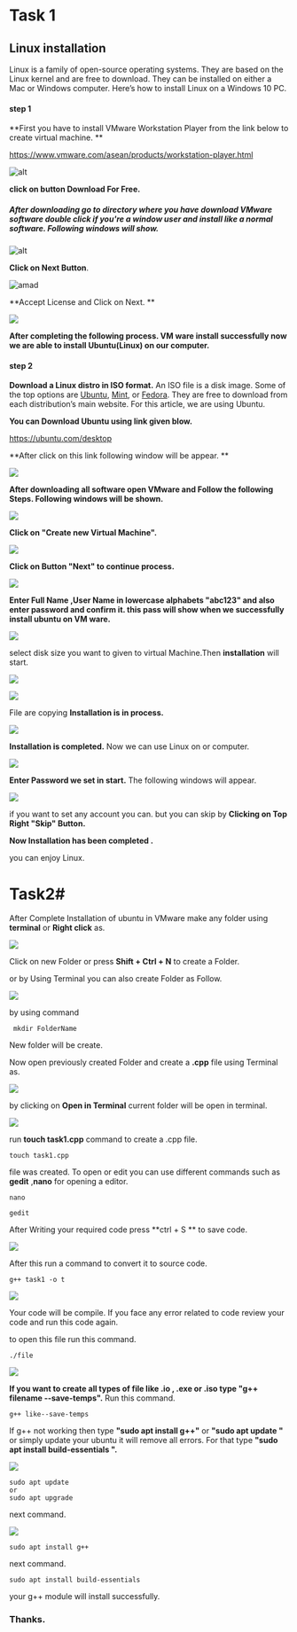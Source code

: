 # Task 1



## Linux installation

Linux is a family of open-source operating systems. They are based on the Linux kernel and are free to download. They can be installed on either a Mac or Windows computer. Here’s how to install Linux on a Windows 10 PC. 

#### step 1

**First you have to install VMware Workstation Player from the link below to create virtual machine. **

https://www.vmware.com/asean/products/workstation-player.html

![alt](vmWare.png)

**click on button Download For Free.**

##### **After downloading go to directory where you have download VMware software double click if you're a window user and install like  a normal software. Following windows will show.**

![alt](/v1.png)

**Click on Next Button**.

![amad](/v2.png)

**Accept License and Click on Next. **

![](/v3.png)

**After completing the following process. VM ware install successfully now we are able to install Ubuntu(Linux) on our computer.**

#### step 2

**Download a Linux distro in ISO format.** An ISO file is a disk image. Some of the top options are [Ubuntu](https://ubuntu.com/download/desktop), [Mint](https://linuxmint.com/download.php), or [Fedora](https://getfedora.org/). They are free to download from each distribution’s main website. For this article, we are using Ubuntu.

**You can Download Ubuntu using link given blow.**

https://ubuntu.com/desktop

**After click on this link following window will be appear. **

![](/ub2.png)

 **After downloading all software open VMware and Follow the following Steps. Following windows will be shown.**

![](/1.png)

**Click on "Create new Virtual Machine".**

![](/2.png)

**Click on Button "Next" to continue process.**

![](/3.png)

**Enter Full Name ,User Name in lowercase alphabets "abc123" and also enter password and confirm it. this pass will show when we successfully install ubuntu on VM ware.**

![](/6.png)

select disk size you want to given to virtual Machine.Then **installation** will start.

![](/8.png)

![](/13.png)

 File are copying **Installation is in process.**

![](/17.1.png)

**Installation is completed.** Now we can use Linux on or computer.

![](/17.2.png)

**Enter Password we set in start.** The following windows will appear.

![](/18.png)

if you want to set any account you can. but you can skip by **Clicking on Top Right "Skip" Button.**

**Now Installation has been completed .**

 you can enjoy Linux.



# Task2#

After Complete Installation of ubuntu in VMware make any folder using **terminal** or **Right click**  as.

![](mf1.png)



Click on new Folder or press **Shift + Ctrl + N** to create a Folder.

or by Using Terminal you can also create Folder as Follow.

![](mf2.png)

 by using command

```ubuntu
 mkdir FolderName
```

New folder will be create.

Now open previously created Folder and create a **.cpp** file using Terminal  as.

![](mf1.png)

by clicking on **Open in Terminal**  current folder will be open in terminal.

![](/mf3.png)

run **touch task1.cpp** command to create a .cpp file.

```ubuntu
touch task1.cpp
```

file was created. To open or edit you can use different commands  such as **gedit** ,**nano** for opening a editor.

```ubuntu
nano
```

```ubuntu
gedit
```

After Writing your required code press **ctrl + S ** to save code.

![](/mf4.png)

After this run a command to convert it to source code.

```ubuntu
g++ task1 -o t	
```

![](/mf5.png)

Your code will be compile. If you face any error related to code review your code and run this code again.

to open this file run this command.

```ubuntu
./file
```

![](/mf6.png)



**If you want to create all types of file like .io , .exe or .iso type "g++ filename --save-temps".** Run this command.

```ubuntu
g++ like--save-temps
```

If g++ not working then type **"sudo apt install g++"** or **"sudo apt update "** or simply update your ubuntu it will remove all errors. For that type **"sudo apt install build-essentials ".**

![](/mf7.png)



```ubuntu
sudo apt update
or
sudo apt upgrade
```

next command.

![](mf8.png)

```ubuntu
sudo apt install g++
```

next command.

```ubuntu
sudo apt install build-essentials
```



your g++ module will install successfully.

### Thanks.

